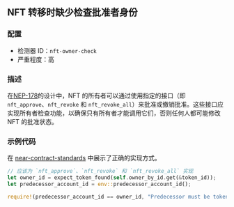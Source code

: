 
## NFT 转移时缺少检查批准者身份

### 配置

* 检测器 ID：`nft-owner-check`
* 严重程度：高

### 描述

在[NEP-178](https://github.com/near/NEPs/blob/master/neps/nep-0178.md)的设计中，NFT 的所有者可以通过使用指定的接口（即 `nft_approve`、`nft_revoke` 和 `nft_revoke_all`）来批准或撤销批准。这些接口应实现所有者检查功能，以确保只有所有者才能调用它们，否则任何人都可能修改 NFT 的批准状态。

### 示例代码

在 [near-contract-standards](https://github.com/near/near-sdk-rs/blob/a903f8c44a7be363d960838d92afdb22d1ce8b87/near-contract-standards/src/non_fungible_token/approval/approval_impl.rs) 中展示了正确的实现方式。

```rust
// 应该为 `nft_approve`、`nft_revoke` 和 `nft_revoke_all` 实现
let owner_id = expect_token_found(self.owner_by_id.get(&token_id));
let predecessor_account_id = env::predecessor_account_id();

require!(predecessor_account_id == owner_id, "Predecessor must be token owner.");
```
